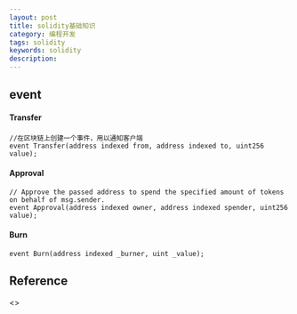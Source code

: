 ```yaml
---
layout: post
title: solidity基础知识
category: 编程开发
tags: solidity
keywords: solidity
description: 
---
```


## event

#### Transfer

```
//在区块链上创建一个事件，用以通知客户端
event Transfer(address indexed from, address indexed to, uint256 value);
```


#### Approval

```
// Approve the passed address to spend the specified amount of tokens on behalf of msg.sender.
event Approval(address indexed owner, address indexed spender, uint256 value);

```

#### Burn

```
event Burn(address indexed _burner, uint _value);
```

## Reference

<>